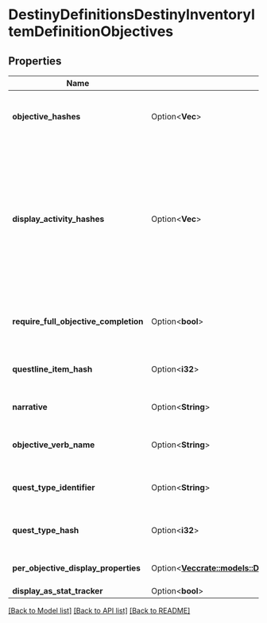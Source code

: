 # DestinyDefinitionsDestinyInventoryItemDefinitionObjectives

## Properties

Name | Type | Description | Notes
------------ | ------------- | ------------- | -------------
**objective_hashes** | Option<**Vec<i32>**> | The hashes to Objectives (DestinyObjectiveDefinition) that are part of this Quest Step, in the order that they should be rendered. | [optional]
**display_activity_hashes** | Option<**Vec<i32>**> | For every entry in objectiveHashes, there is a corresponding entry in this array at the same index. If the objective is meant to be associated with a specific DestinyActivityDefinition, there will be a valid hash at that index. Otherwise, it will be invalid (0).  Rendered somewhat obsolete by perObjectiveDisplayProperties, which currently has much the same information but may end up with more info in the future. | [optional]
**require_full_objective_completion** | Option<**bool**> | If True, all objectives must be completed for the step to be completed. If False, any one objective can be completed for the step to be completed. | [optional]
**questline_item_hash** | Option<**i32**> | The hash for the DestinyInventoryItemDefinition representing the Quest to which this Quest Step belongs. | [optional]
**narrative** | Option<**String**> | The localized string for narrative text related to this quest step, if any. | [optional]
**objective_verb_name** | Option<**String**> | The localized string describing an action to be performed associated with the objectives, if any. | [optional]
**quest_type_identifier** | Option<**String**> | The identifier for the type of quest being performed, if any. Not associated with any fixed definition, yet. | [optional]
**quest_type_hash** | Option<**i32**> | A hashed value for the questTypeIdentifier, because apparently I like to be redundant. | [optional]
**per_objective_display_properties** | Option<[**Vec<crate::models::DestinyPeriodDefinitionsPeriodDestinyObjectiveDisplayProperties>**](Destiny.Definitions.DestinyObjectiveDisplayProperties.md)> | One entry per Objective on the item, it will have related display information. | [optional]
**display_as_stat_tracker** | Option<**bool**> |  | [optional]

[[Back to Model list]](../README.md#documentation-for-models) [[Back to API list]](../README.md#documentation-for-api-endpoints) [[Back to README]](../README.md)


